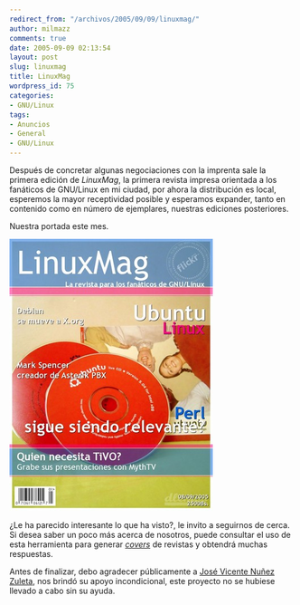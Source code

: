 ```yaml
---
redirect_from: "/archivos/2005/09/09/linuxmag/"
author: milmazz
comments: true
date: 2005-09-09 02:13:54
layout: post
slug: linuxmag
title: LinuxMag
wordpress_id: 75
categories:
- GNU/Linux
tags:
- Anuncios
- General
- GNU/Linux
---
```


Después de concretar algunas negociaciones con la imprenta sale la primera edición de _LinuxMag_, la primera revista impresa orientada a los fanáticos de GNU/Linux en mi ciudad, por ahora la distribución es local, esperemos la mayor receptividad posible y esperamos expander, tanto en contenido como en número de ejemplares, nuestras ediciones posteriores.

Nuestra portada este mes.

![LinuxMag, la revista de los fanáticos de GNU/Linux.](/images/2005-09-09-linuxmag/linuxmag.jpg)

¿Le ha parecido interesante lo que ha visto?, le invito a seguirnos de cerca. Si desea saber un poco más acerca de nosotros, puede consultar el uso de esta herramienta para generar [_covers_](http://flagrantdisregard.com/flickr/magazine.php) de revistas y obtendrá muchas respuestas.

Antes de finalizar, debo agradecer públicamente a [José Vicente Nuñez Zuleta](http://kodegeek.com/2005/08/kodegeek-magazine.html), nos brindó su apoyo incondicional, este proyecto no se hubiese llevado a cabo sin su ayuda.

